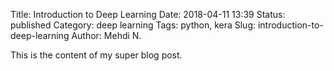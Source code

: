 Title: Introduction to Deep Learning
Date: 2018-04-11 13:39
Status: published
Category: deep learning
Tags: python, kera
Slug: introduction-to-deep-learning
Author: Mehdi N.

This is the content of my super blog post.

